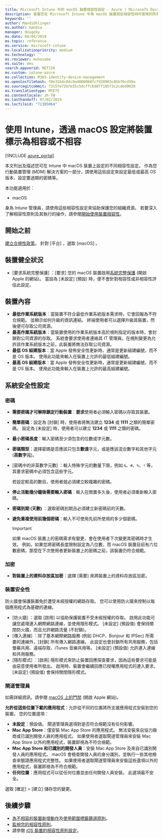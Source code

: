 ```yaml
---
title: Microsoft Intune 中的 macOS 裝置相容性設定 - Azure | Microsoft Docs
description: 查看您在 Microsoft Intune 中為 macOS 裝置設定相容性時可使用的所有設定清單。 要求 Apple 的系統完整保護、設定密碼限制、要求防火牆、允許門禁等。
keywords: ''
author: MandiOhlinger
ms.author: mandia
manager: dougeby
ms.date: 04/04/2019
ms.topic: reference
ms.service: microsoft-intune
ms.localizationpriority: medium
ms.technology: ''
ms.reviewer: muhosabe
ms.suite: ems
search.appverid: MET150
ms.custom: intune-azure
ms.collection: M365-identity-device-management
ms.openlocfilehash: f0e3164c84c9a4088068fcf920903c6bb76cd30a
ms.sourcegitcommit: 7315fe72b7e55c5dcffc6d87f185f3c2cded9028
ms.translationtype: MTE75
ms.contentlocale: zh-TW
ms.lasthandoff: 07/02/2019
ms.locfileid: "71305064"
---
```

# <a name="macos-settings-to-mark-devices-as-compliant-or-not-compliant-using-intune"></a>使用 Intune，透過 macOS 設定將裝置標示為相容或不相容

[!INCLUDE [azure_portal](./includes/azure_portal.md)]

本文列出及描述您可在 Intune 中 macOS 裝置上設定的不同相容性設定。 作為您行動裝置管理 (MDM) 解決方案的一部分，請使用這些設定來設定最低或最高 OS 版本、設定要過期的密碼等。

本功能適用於：

- macOS

身為 Intune 管理員，請使用這些相容性設定來協助保護您的組織資源。 若要深入了解相容性原則及其執行的操作，請參閱[開始使用裝置相容性](device-compliance-get-started.md)。

## <a name="before-you-begin"></a>開始之前

[建立合規性政策](create-compliance-policy.md#create-the-policy)。 針對 [平台]  ，選取 [macOS]  。

## <a name="device-health"></a>裝置健全狀況

- [要求系統完整保護]  ：[要求]  您的 macOS 裝置啟用[系統完整保護](https://support.apple.com/HT204899) (開啟 Apple 的網站)。 當設為 [未設定]  (預設) 時，便不會針對相容性或非相容性評估此設定。

## <a name="device-properties"></a>裝置內容

- **最低作業系統版本**︰當裝置不符合最低作業系統版本需求時，它會回報為不符合規範。 並顯示如何升級的資訊連結。 終端使用者可以選擇升級其裝置，然後便可存取公司資源。
- **最高作業系統版本**：當裝置使用的作業系統版本高於規則指定的版本時，會封鎖對公司資源的存取。 系統會要求使用者連絡其 IT 管理員。在規則變更為允許該作業系統版本之前，此裝置將無法存取公司資源。
- **最低 OS 組建版本**：當 Apple 發佈安全性更新時，通常是更新組建編號，而不是 OS 版本。 使用此功能來輸入在裝置上允許的最低組建編號。
- **最高 OS 組建版本**：當 Apple 發佈安全性更新時，通常是更新組建編號，而不是 OS 版本。 使用此功能來輸入在裝置上允許的最高組建編號。

## <a name="system-security-settings"></a>系統安全性設定

### <a name="password"></a>密碼

- **需要密碼才可解除鎖定行動裝置**：**要求**使用者必須輸入密碼以存取其裝置。
- **簡單密碼**：設定為 [封鎖]  時，使用者將無法建立 **1234** 或 **1111** 之類的簡單密碼。 設定為 [未設定]  時，使用者可以建立 **1234** 或 **1111** 之類的密碼。
- **最小密碼長度**：輸入密碼至少須包含的位數或字元數。
- **密碼類型**：選擇密碼是否應該只包含**數值**字元，或是應該混合數字和其他字元 (**英數字元**)。
- [密碼中的非英數字元數]  ：輸入特殊字元的數量下限，例如 `&`、`#`、`%`、`!` 等，其要求密碼中必須包含這些字元。

    若設定較高的數目，使用者就必須建立較複雜的密碼。

- **停止活動幾分鐘後需要輸入密碼**：輸入在閒置多久後，使用者必須重新輸入密碼。
- **密碼到期 (天數)** ：選取密碼到期且必須建立新密碼前的天數。
- **避免重複使用前幾個密碼**：輸入不可使用先前所使用的多少個密碼。

    > [!IMPORTANT]
    > 如果 macOS 裝置上的密碼需求有變更，會在使用者下次變更其密碼時才生效。 例如，如果您將密碼長度限制設定為八位數，而 macOS 裝置目前有六位數密碼，那麼在下次使用者更新裝置上的密碼之前，該裝置仍符合規範。

### <a name="encryption"></a>加密

- **對裝置上的資料存放區加密**：選擇 [需要]  來將裝置上的資料存放區加密。

### <a name="device-security"></a>裝置安全性

防火牆會保護裝置免於遭受未經授權的網路存取。 您可以使用防火牆來控制以每個應用程式為基礎的連線。 

- [防火牆]  ：選取 [啟用]  以協助保護裝置不受未經授權的存取。 啟用此功能可讓您處理連入網際網路連線，並使用隱形模式。 [未設定]  (預設值) 會保持關閉防火牆，而且允許網路流量 (不封鎖)。
- [傳入連線]  ：除了基本網際網路服務 (例如 DHCP、Bonjour 和 IPSec) 所需要的連線外，[封鎖]  所有傳入網路連線。 此設定也會封鎖所有共用服務，包括螢幕共用、遠端存取、iTunes 音樂共用等。 [未設定]  (預設值) 允許連入連線和共用服務。
- [隱形模式]  ：[啟用]  隱形模式來防止裝置回應探查要求，因為這些要求可能是由惡意使用者所發出。 啟用時，裝置會繼續回應已授權應用程式的連入要求。 [未設定]  (預設值) 會保持關閉隱形模式。

### <a name="gatekeeper"></a>閘道管理員

如需詳細資訊，請參閱 [macOS 上的門禁](https://support.apple.com/HT202491) (開啟 Apple 網站)。

**允許從這些位置下載的應用程式**：允許從不同的位置將所支援應用程式安裝到您的裝置。 您的位置選項：

- **未設定**：預設值。 閘道管理員選項對是否符合規範沒有任何影響。 
- **Mac App Store**：僅安裝 Mac App Store 的應用程式。 無法安裝來自協力廠商或已識別開發人員的應用程式。 如果使用者選取閘道管理員來安裝 Mac App Store 以外的應用程式，裝置即視為不符合規範。
- **Mac App Store 和已識別的開發人員**：安裝 Mac App Store 及來自已識別開發人員的應用程式。 macOS 會檢查開發人員的身分識別，並執行一些其他檢查來驗證應用程式完整性。 如果使用者選取閘道管理員來安裝這些選項以外的應用程式，裝置即視為不符合規範。
- **任何位置**：應用程式可以從任何位置並由任何開發人員安裝。 此選項最不安全。

選取 [確定]   > [建立]  儲存您的變更。

## <a name="next-steps"></a>後續步驟

- [為不相容的裝置新增動作](actions-for-noncompliance.md)及[使用範圍標籤篩選原則](scope-tags.md)。
- [監視您的相容性原則](compliance-policy-monitor.md)。
- 請參閱 [iOS 裝置的相容性原則設定](compliance-policy-create-ios.md)。